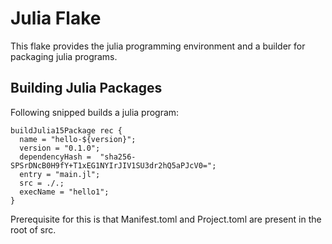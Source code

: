 # Julia Flake

This flake provides the julia programming environment and a builder for packaging julia programs.

## Building Julia Packages

Following snipped builds a julia program:

```
buildJulia15Package rec { 
  name = "hello-${version}";
  version = "0.1.0";
  dependencyHash =  "sha256-SPSrDNcB0H9fY+T1xEG1NYIrJIV1SU3dr2hQ5aPJcV0=";
  entry = "main.jl";
  src = ./.;
  execName = "hello1";
}
```

Prerequisite for this is that Manifest.toml and Project.toml are present in the root of src.
